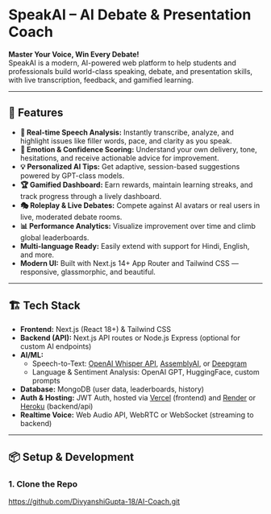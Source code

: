 # SpeakAI – AI Debate & Presentation Coach

**Master Your Voice, Win Every Debate!**  
SpeakAI is a modern, AI-powered web platform to help students and professionals build world-class speaking, debate, and presentation skills, with live transcription, feedback, and gamified learning.

---

## 🚀 Features

- **🎤 Real-time Speech Analysis:** Instantly transcribe, analyze, and highlight issues like filler words, pace, and clarity as you speak.
- **🧠 Emotion & Confidence Scoring:** Understand your own delivery, tone, hesitations, and receive actionable advice for improvement.
- **💡 Personalized AI Tips:** Get adaptive, session-based suggestions powered by GPT-class models.
- **🏆 Gamified Dashboard:** Earn rewards, maintain learning streaks, and track progress through a lively dashboard.
- **🎭 Roleplay & Live Debates:** Compete against AI avatars or real users in live, moderated debate rooms.
- **📊 Performance Analytics:** Visualize improvement over time and climb global leaderboards.
- **Multi-language Ready:** Easily extend with support for Hindi, English, and more.
- **Modern UI:** Built with Next.js 14+ App Router and Tailwind CSS — responsive, glassmorphic, and beautiful.

---

## 🏗️ Tech Stack

- **Frontend:** Next.js (React 18+) & Tailwind CSS
- **Backend (API):** Next.js API routes or Node.js Express (optional for custom AI endpoints)
- **AI/ML:**
  - Speech-to-Text: [OpenAI Whisper API](https://platform.openai.com/docs/guides/speech-to-text), [AssemblyAI](https://www.assemblyai.com/), or [Deepgram](https://deepgram.com/)
  - Language & Sentiment Analysis: OpenAI GPT, HuggingFace, custom prompts
- **Database:** MongoDB (user data, leaderboards, history)
- **Auth & Hosting:** JWT Auth, hosted via [Vercel](https://vercel.com/) (frontend) and [Render](https://render.com/) or [Heroku](https://heroku.com/) (backend/api)
- **Realtime Voice:** Web Audio API, WebRTC or WebSocket (streaming to backend)

---

## 📦 Setup & Development

### 1. **Clone the Repo**
https://github.com/DivyanshiGupta-18/AI-Coach.git